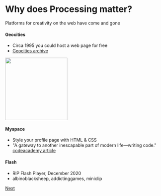 # Why does Processing matter?

Platforms for creativity on the web have come and gone

#### Geocities
- Circa 1995 you could host a web page for free
- [Geocities archive](https://geocities.restorativland.org/) 

<img src="https://cdn.mos.cms.futurecdn.net/ZsQmSHKYueHSDgJ4r3KHhk-970-80.gif" width="200" />


#### Myspace
- Style your profile page with HTML & CSS
- "A gateway to another inescapable part of modern life—writing code." [codeacademy article](https://news.codecademy.com/myspace-and-the-coding-legacy/)

#### Flash
- RIP Flash Player, December 2020
- albinoblacksheep, addictinggames, miniclip

[Next](https://jorgezapatero.github.io/processing-pres/slide-5)

